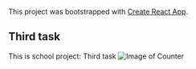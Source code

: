 This project was bootstrapped with [Create React App](https://github.com/facebook/create-react-app).

## Third task

This is school project: Third task
![Image of Counter](/public/counter-img.png)
